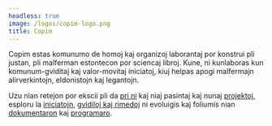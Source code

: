 ```yaml
---
headless: true
image: /logos/copim-logo.png
title: Copim
---
```


Copim estas komunumo de homoj kaj organizoj laborantaj por konstrui pli justan, pli malferman estontecon por sciencaj libroj. Kune, ni kunlaboras kun komunum-gviditaj kaj valor-movitaj iniciatoj, kiuj helpas apogi malfermajn alirverkintojn, eldonistojn kaj legantojn.

Uzu nian retejon por ekscii pli da <a href="/#about-us" class="highlight-About">pri ni</a> kaj niaj pasintaj kaj nunaj <a href="/#projects" class="highlight -Projects">projektoj</a>, esploru la <a href="/#initiatives" class="highlight-Initiatives">iniciatojn</a>, <a href="/#resources" class="highlight-Resources ">gvidiloj kaj rimedoj</a> ni evoluigis kaj foliumis nian <a href="/#documentation" class="highlight-Documentation">dokumentaron</a> kaj <a href="/#software" class=" highlight-Software">programaro</a>.